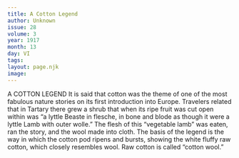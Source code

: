 ```yaml
---
title: A Cotton Legend
author: Unknown
issue: 28
volume: 3
year: 1917
month: 13
day: VI
tags:
layout: page.njk
image:
---
```

A COTTON LEGEND    It is said that cotton was the theme of one of the most fabulous nature stories on its first introduction into Europe. Travelers related that in Tartary there grew a shrub that when its ripe fruit was cut open within was “a lyttle Beaste in flesche, in bone and blode as though it were a lyttle Lamb with outer wolle.” The flesh of this “vegetable lamb” was eaten, ran the story, and the wool made into cloth. The basis of the legend is the way in which the cotton pod ripens and bursts, showing the white fluffy raw cotton, which closely resembles wool. Raw cotton is called “cotton wool.” 


